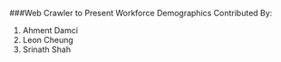 ###Web Crawler to Present Workforce Demographics
Contributed By:
1. Ahment Damci
2. Leon Cheung
3. Srinath Shah




